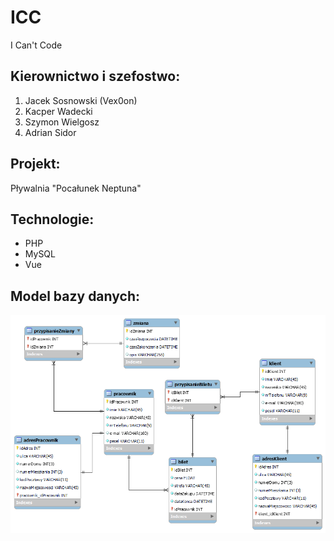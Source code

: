 # ICC
I Can't Code

## Kierownictwo i szefostwo:
1. Jacek Sosnowski (Vex0on)
2. Kacper Wadecki
3. Szymon Wielgosz
4. Adrian Sidor


## Projekt:
Pływalnia "Pocałunek Neptuna"

## Technologie:
- PHP
- MySQL
- Vue

## Model bazy danych:
![db_schema](https://github.com/Vex0on/ICC_15_00/blob/main/db_schema.png)
